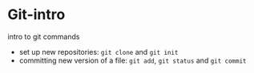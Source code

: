 # Git-intro
intro to git commands 


- set up new repositories:
`` git clone `` and `` git init ``  
- committing new version of a file:
`` git add ``, `` git status `` and `` git commit ``
